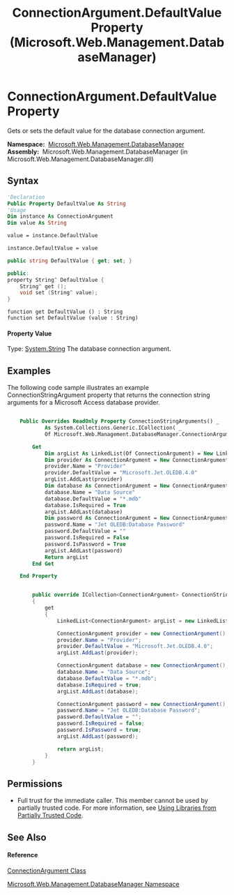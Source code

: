 ﻿---
title: ConnectionArgument.DefaultValue Property  (Microsoft.Web.Management.DatabaseManager)
TOCTitle: DefaultValue Property
ms:assetid: P:Microsoft.Web.Management.DatabaseManager.ConnectionArgument.DefaultValue
ms:mtpsurl: https://msdn.microsoft.com/en-us/library/microsoft.web.management.databasemanager.connectionargument.defaultvalue(v=VS.90)
ms:contentKeyID: 20476727
ms.date: 05/02/2012
mtps_version: v=VS.90
f1_keywords:
- Microsoft.Web.Management.DatabaseManager.ConnectionArgument.DefaultValue
- Microsoft.Web.Management.DatabaseManager.ConnectionArgument.get_DefaultValue
- Microsoft.Web.Management.DatabaseManager.ConnectionArgument.set_DefaultValue
dev_langs:
- CSharp
- JScript
- VB
- c++
api_location:
- Microsoft.Web.Management.DatabaseManager.dll
api_name:
- Microsoft.Web.Management.DatabaseManager.ConnectionArgument.DefaultValue
- Microsoft.Web.Management.DatabaseManager.ConnectionArgument.get_DefaultValue
- Microsoft.Web.Management.DatabaseManager.ConnectionArgument.set_DefaultValue
api_type:
- Managed
topic_type:
- apiref
- kbSyntax
product_family_name: VS
ROBOTS: INDEX,FOLLOW
---

# ConnectionArgument.DefaultValue Property

Gets or sets the default value for the database connection argument.

**Namespace:**  [Microsoft.Web.Management.DatabaseManager](microsoft-web-management-databasemanager-namespace.md)  
**Assembly:**  Microsoft.Web.Management.DatabaseManager (in Microsoft.Web.Management.DatabaseManager.dll)

## Syntax

``` vb
'Declaration
Public Property DefaultValue As String
'Usage
Dim instance As ConnectionArgument
Dim value As String

value = instance.DefaultValue

instance.DefaultValue = value
```

``` csharp
public string DefaultValue { get; set; }
```

``` c++
public:
property String^ DefaultValue {
    String^ get ();
    void set (String^ value);
}
```

``` jscript
function get DefaultValue () : String
function set DefaultValue (value : String)
```

#### Property Value

Type: [System.String](https://msdn.microsoft.com/en-us/library/s1wwdcbf\(v=vs.90\))  
The database connection argument.  

## Examples

The following code sample illustrates an example ConnectionStringArgument property that returns the connection string arguments for a Microsoft Access database provider.

``` vb

    Public Overrides ReadOnly Property ConnectionStringArguments() _
            As System.Collections.Generic.ICollection( _
            Of Microsoft.Web.Management.DatabaseManager.ConnectionArgument)

        Get
            Dim argList As LinkedList(Of ConnectionArgument) = New LinkedList(Of ConnectionArgument)
            Dim provider As ConnectionArgument = New ConnectionArgument
            provider.Name = "Provider"
            provider.DefaultValue = "Microsoft.Jet.OLEDB.4.0"
            argList.AddLast(provider)
            Dim database As ConnectionArgument = New ConnectionArgument
            database.Name = "Data Source"
            database.DefaultValue = "*.mdb"
            database.IsRequired = True
            argList.AddLast(database)
            Dim password As ConnectionArgument = New ConnectionArgument
            password.Name = "Jet OLEDB:Database Password"
            password.DefaultValue = ""
            password.IsRequired = False
            password.IsPassword = True
            argList.AddLast(password)
            Return argList
        End Get

    End Property

```

``` csharp

        public override ICollection<ConnectionArgument> ConnectionStringArguments
        {
            get
            {
                LinkedList<ConnectionArgument> argList = new LinkedList<ConnectionArgument>();

                ConnectionArgument provider = new ConnectionArgument();
                provider.Name = "Provider";
                provider.DefaultValue = "Microsoft.Jet.OLEDB.4.0";
                argList.AddLast(provider);

                ConnectionArgument database = new ConnectionArgument();
                database.Name = "Data Source";
                database.DefaultValue = "*.mdb";
                database.IsRequired = true;
                argList.AddLast(database);

                ConnectionArgument password = new ConnectionArgument();
                password.Name = "Jet OLEDB:Database Password";
                password.DefaultValue = "";
                password.IsRequired = false;
                password.IsPassword = true;
                argList.AddLast(password);

                return argList;
            }
        }

```

## Permissions

  - Full trust for the immediate caller. This member cannot be used by partially trusted code. For more information, see [Using Libraries from Partially Trusted Code](https://msdn.microsoft.com/en-us/library/8skskf63\(v=vs.90\)).

## See Also

#### Reference

[ConnectionArgument Class](connectionargument-class-microsoft-web-management-databasemanager.md)

[Microsoft.Web.Management.DatabaseManager Namespace](microsoft-web-management-databasemanager-namespace.md)

